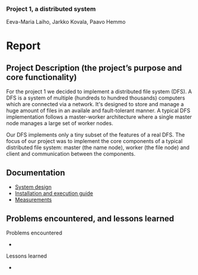 ### Project 1, a distributed system
Eeva-Maria Laiho, Jarkko Kovala, Paavo Hemmo

# Report

## Project Description (the project’s purpose and core functionality)

For the project 1 we decided to implement a distributed file system (DFS). A DFS is a system of multiple (hundreds to hundred thousands) computers which are connected via a network. It's designed to store and manage a huge amount of files in an availale and fault-tolerant manner. A typical DFS implementation follows a master-worker architecture where a single master node manages a large set of worker nodes.

Our DFS implements only a tiny subset of the features of a real DFS. The focus of our project was to implement the core components of a typical distributed file system: master (the name node), worker (the file node) and client and communication between the components. 



## Documentation

* [System design](./documentation/specification.md)
* [Installation and execution guide](./documentation/installation.md)
* [Measurements](./documentation/measurements.md)


## Problems encountered, and lessons learned

Problems encountered

*

Lessons learned

* 
